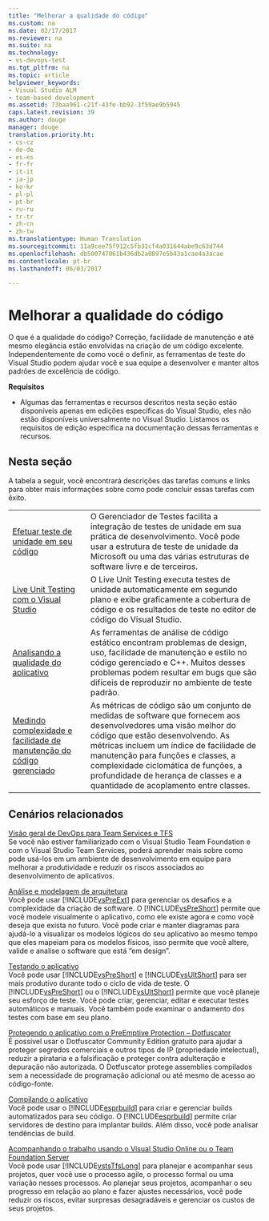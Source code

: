 ```yaml
---
title: "Melhorar a qualidade do código"
ms.custom: na
ms.date: 02/17/2017
ms.reviewer: na
ms.suite: na
ms.technology:
- vs-devops-test
ms.tgt_pltfrm: na
ms.topic: article
helpviewer_keywords:
- Visual Studio ALM
- team-based development
ms.assetid: 73baa961-c21f-43fe-bb92-3f59ae9b5945
caps.latest.revision: 39
ms.author: douge
manager: douge
translation.priority.ht:
- cs-cz
- de-de
- es-es
- fr-fr
- it-it
- ja-jp
- ko-kr
- pl-pl
- pt-br
- ru-ru
- tr-tr
- zh-cn
- zh-tw
ms.translationtype: Human Translation
ms.sourcegitcommit: 11a9cee75f912c5fb31cf4a031644abe9c63d744
ms.openlocfilehash: db500747061b436db2a0897e5b43a1cae4a3acae
ms.contentlocale: pt-br
ms.lasthandoff: 06/03/2017

---
```

# <a name="improve-code-quality"></a>Melhorar a qualidade do código
O que é a qualidade do código? Correção, facilidade de manutenção e até mesmo elegância estão envolvidas na criação de um código excelente. Independentemente de como você o definir, as ferramentas de teste do Visual Studio podem ajudar você e sua equipe a desenvolver e manter altos padrões de excelência de código.  
  
 **Requisitos**  
  
-   Algumas das ferramentas e recursos descritos nesta seção estão disponíveis apenas em edições específicas do Visual Studio, eles não estão disponíveis universalmente no Visual Studio. Listamos os requisitos de edição específica na documentação dessas ferramentas e recursos.  
  
## <a name="in-this-section"></a>Nesta seção  
 A tabela a seguir, você encontrará descrições das tarefas comuns e links para obter mais informações sobre como pode concluir essas tarefas com êxito.  
  
|||  
|-|-|  
|[Efetuar teste de unidade em seu código](../test/unit-test-your-code.md)|O Gerenciador de Testes facilita a integração de testes de unidade em sua prática de desenvolvimento. Você pode usar a estrutura de teste de unidade da Microsoft ou uma das várias estruturas de software livre e de terceiros.|  
|[Live Unit Testing com o Visual Studio](../test/live-unit-testing.md)|O Live Unit Testing executa testes de unidade automaticamente em segundo plano e exibe graficamente a cobertura de código e os resultados de teste no editor de código do Visual Studio.|  
|[Analisando a qualidade do aplicativo](../code-quality/analyzing-application-quality-by-using-code-analysis-tools.md)|As ferramentas de análise de código estático encontram problemas de design, uso, facilidade de manutenção e estilo no código gerenciado e C++. Muitos desses problemas podem resultar em bugs que são difíceis de reproduzir no ambiente de teste padrão.|  
|[Medindo complexidade e facilidade de manutenção do código gerenciado](../code-quality/measuring-complexity-and-maintainability-of-managed-code.md)|As métricas de código são um conjunto de medidas de software que fornecem aos desenvolvedores uma visão melhor do código que estão desenvolvendo. As métricas incluem um índice de facilidade de manutenção para funções e classes, a complexidade ciclomática de funções, a profundidade de herança de classes e a quantidade de acoplamento entre classes.|  
  
## <a name="related-scenarios"></a>Cenários relacionados  
 [Visão geral de DevOps para Team Services e TFS](https://www.visualstudio.com/docs/devops-alm-overview)  
 Se você não estiver familiarizado com o Visual Studio Team Foundation e com o Visual Studio Team Services, poderá aprender mais sobre como pode usá-los em um ambiente de desenvolvimento em equipe para melhorar a produtividade e reduzir os riscos associados ao desenvolvimento de aplicativos.  
  
 [Análise e modelagem de arquitetura](../modeling/analyze-and-model-your-architecture.md)  
 Você pode usar [!INCLUDE[vsPreExt](../test/includes/vspreext_md.md)] para gerenciar os desafios e a complexidade da criação de software. O [!INCLUDE[vsPreShort](../test/includes/vspreshort_md.md)] permite que você modele visualmente o aplicativo, como ele existe agora e como você deseja que exista no futuro. Você pode criar e manter diagramas para ajudá-lo a visualizar os modelos lógicos do seu aplicativo ao mesmo tempo que eles mapeiam para os modelos físicos, isso permite que você altere, valide e analise o software que está “em design”.  
  
 [Testando o aplicativo](https://www.visualstudio.com/docs/test/overview)  
 Você pode usar [!INCLUDE[vsPreShort](../test/includes/vspreshort_md.md)] e [!INCLUDE[vsUltShort](../test/includes/vsultshort_md.md)] para ser mais produtivo durante todo o ciclo de vida de teste. O [!INCLUDE[vsPreShort](../test/includes/vspreshort_md.md)] ou o [!INCLUDE[vsUltShort](../test/includes/vsultshort_md.md)] permite que você planeje seu esforço de teste. Você pode criar, gerenciar, editar e executar testes automáticos e manuais. Você também pode examinar o andamento dos testes com base em seu plano.  
  
 [Protegendo o aplicativo com o PreEmptive Protection – Dotfuscator](../ide/dotfuscator/index.md)  
 É possível usar o Dotfuscator Community Edition gratuito para ajudar a proteger segredos comerciais e outros tipos de IP (propriedade intelectual), reduzir a pirataria e a falsificação e proteger contra adulteração e depuração não autorizada.  O Dotfuscator protege assemblies compilados sem a necessidade de programação adicional ou até mesmo de acesso ao código-fonte.
  
 [Compilando o aplicativo](https://www.visualstudio.com/docs/build/overview)  
 Você pode usar o [!INCLUDE[esprbuild](../test/includes/esprbuild_md.md)] para criar e gerenciar builds automatizados para seu código. O [!INCLUDE[esprbuild](../test/includes/esprbuild_md.md)] permite criar servidores de destino para implantar builds. Além disso, você pode analisar tendências de build.  
  
 [Acompanhando o trabalho usando o Visual Studio Online ou o Team Foundation Server](https://www.visualstudio.com/docs/work/overview)  
 Você pode usar [!INCLUDE[vstsTfsLong](../test/includes/vststfslong_md.md)] para planejar e acompanhar seus projetos, quer você use o processo agile, o processo formal ou uma variação nesses processos. Ao planejar seus projetos, acompanhar o seu progresso em relação ao plano e fazer ajustes necessários, você pode reduzir os riscos, evitar surpresas desagradáveis e gerenciar os custos de seus projetos.

